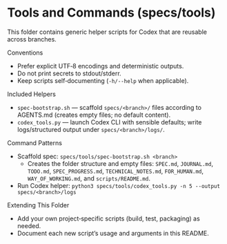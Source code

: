 # Tools and Commands (specs/tools)

This folder contains generic helper scripts for Codex that are reusable across branches.

Conventions
- Prefer explicit UTF‑8 encodings and deterministic outputs.
- Do not print secrets to stdout/stderr.
- Keep scripts self‑documenting (`-h/--help` when applicable).

Included Helpers
- `spec-bootstrap.sh` — scaffold `specs/<branch>/` files according to AGENTS.md (creates empty files; no default content).
- `codex_tools.py` — launch Codex CLI with sensible defaults; write logs/structured output under `specs/<branch>/logs/`.

Command Patterns
- Scaffold spec: `specs/tools/spec-bootstrap.sh <branch>`
  - Creates the folder structure and empty files: `SPEC.md`, `JOURNAL.md`, `TODO.md`, `SPEC_PROGRESS.md`, `TECHNICAL_NOTES.md`, `FOR_HUMAN.md`, `WAY_OF_WORKING.md`, and `scripts/README.md`.
- Run Codex helper: `python3 specs/tools/codex_tools.py -n 5 --output specs/<branch>/logs`

Extending This Folder
- Add your own project‑specific scripts (build, test, packaging) as needed.
- Document each new script’s usage and arguments in this README.
